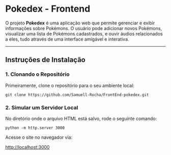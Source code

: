 # Pokedex - Frontend

O projeto **Pokedex** é uma aplicação web que permite gerenciar e exibir informações sobre Pokémons. O usuário pode adicionar novos Pokémons, visualizar uma lista de Pokémons cadastrados, e ouvir áudios relacionados a eles, tudo através de uma interface amigável e interativa.

---


## Instruções de Instalação

### 1. Clonando o Repositório

Primeiramente, clone o repositório para o seu ambiente local:
```
git clone https://github.com/Samuell-Rocha/FrontEnd-pokedex.git
```
### 2.  Simular um Servidor Local

No diretório onde o arquivo HTML está salvo, rode o seguinte comando:
```
python -m http.server 3000
```
Acesse o site no navegador via:

[http://localhost:3000](http://localhost:3000)




